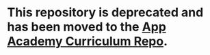 # This repository is deprecated and has been moved to the [App Academy Curriculum Repo][link].

[link]: http://github.com/appacademy/curriculum/tree/master/capstone/demos/sample_project_proposal
